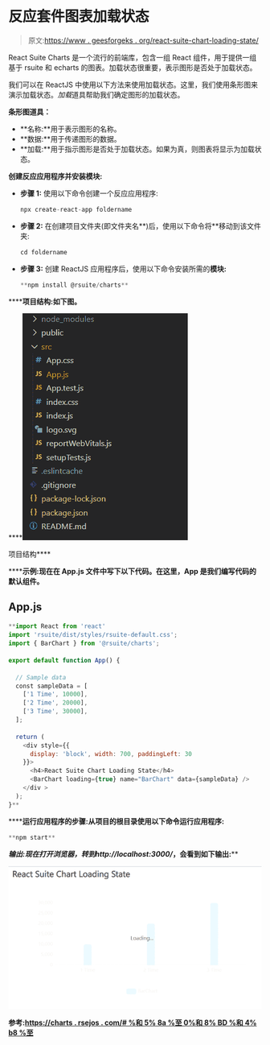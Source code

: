 # 反应套件图表加载状态

> 原文:[https://www . geesforgeks . org/react-suite-chart-loading-state/](https://www.geeksforgeeks.org/react-suite-chart-loading-state/)

React Suite Charts 是一个流行的前端库，包含一组 React 组件，用于提供一组基于 rsuite 和 echarts 的图表。加载状态很重要，表示图形是否处于加载状态。

我们可以在 ReactJS 中使用以下方法来使用加载状态。这里，我们使用条形图来演示加载状态。*加载*道具帮助我们确定图形的加载状态。

**条形图道具：**

*   **名称:**用于表示图形的名称。
*   **数据:**用于传递图形的数据。
*   **加载:**用于指示图形是否处于加载状态。如果为真，则图表将显示为加载状态。

**创建反应应用程序并安装模块:**

*   **步骤 1:** 使用以下命令创建一个反应应用程序:

    ```jsx
    npx create-react-app foldername
    ```

*   **步骤 2:** 在创建项目文件夹(即文件夹名**)后，使用以下命令将**移动到该文件夹:

    ```jsx
    cd foldername
    ```

*   **步骤 3:** 创建 ReactJS 应用程序后，使用以下命令安装所需的****模块:****

    ```jsx
    **npm install @rsuite/charts**
    ```

******项目结构:**如下图。****

****![](img/f04ae0d8b722a9fff0bd9bd138b29c23.png)

项目结构**** 

******示例:**现在在 **App.js** 文件中写下以下代码。在这里，App 是我们编写代码的默认组件。****

## ****App.js****

```jsx
**import React from 'react'
import 'rsuite/dist/styles/rsuite-default.css';
import { BarChart } from '@rsuite/charts';

export default function App() {

  // Sample data
  const sampleData = [
    ['1 Time', 10000],
    ['2 Time', 20000],
    ['3 Time', 30000],
  ];

  return (
    <div style={{
      display: 'block', width: 700, paddingLeft: 30
    }}>
      <h4>React Suite Chart Loading State</h4>
      <BarChart loading={true} name="BarChart" data={sampleData} />
    </div >
  );
}**
```

******运行应用程序的步骤:**从项目的根目录使用以下命令运行应用程序:****

```jsx
**npm start**
```

******输出:**现在打开浏览器，转到***http://localhost:3000/***，会看到如下输出:****

****![](img/405358f90e7f8b5226198c1cb68b6ee7.png)****

******参考:**[https://charts . rsejos . com/# %和 5% 8a %至 0%和 8% BD %和 4% b8 %至](https://charts.rsuitejs.com/#%E5%8A%A0%E8%BD%BD%E4%B8%AD)****